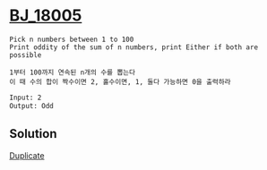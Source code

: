 # [BJ_18005](https://acmicpc.net/problem/18005)

```en
Pick n numbers between 1 to 100
Print oddity of the sum of n numbers, print Either if both are possible
```

```kr
1부터 100까지 연속된 n개의 수를 뽑는다
이 때 수의 합이 짝수이면 2, 홀수이면, 1, 둘다 가능하면 0을 출력하라
```

```txt
Input: 2
Output: Odd
```

## Solution

[Duplicate](./BJ_21185.md)
